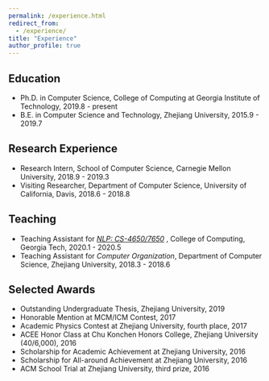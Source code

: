 ```yaml
---
permalink: /experience.html
redirect_from: 
  - /experience/
title: "Experience"
author_profile: true
---
```

## Education

* Ph.D. in Computer Science, College of Computing at Georgia Institute of Technology,  2019.8 - present
* B.E. in Computer Science and Technology, Zhejiang University,  2015.9 - 2019.7

## Research Experience

* Research Intern, School of Computer Science, Carnegie Mellon University,  2018.9 - 2019.3
* Visiting Researcher, Department of Computer Science, University of California, Davis,  2018.6 - 2018.8

## Teaching
* Teaching Assistant for [*NLP: CS-4650/7650*](https://www.cc.gatech.edu/classes/AY2020/cs7650_spring/) , College of Computing, Georgia Tech,  2020.1 - 2020.5
* Teaching Assistant for *Computer Organization*, Department of Computer Science, Zhejiang University,  2018.3 - 2018.6

## Selected Awards

* Outstanding Undergraduate Thesis, Zhejiang University, 2019
* Honorable Mention at MCM/ICM Contest,  2017
* Academic Physics Contest at Zhejiang University, fourth place,  2017
* ACEE Honor Class at Chu Konchen Honors College, Zhejiang University (40/6,000),  2016
* Scholarship for Academic Achievement at Zhejiang University,  2016
* Scholarship for All-around Achievement at Zhejiang University,  2016
* ACM School Trial at Zhejiang University, third prize,  2016